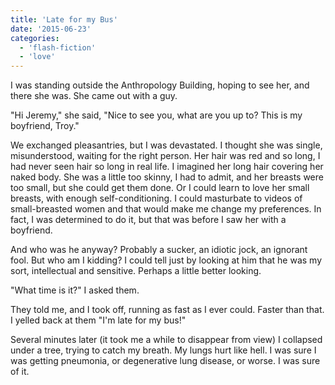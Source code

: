 ```yaml
---
title: 'Late for my Bus'
date: '2015-06-23'
categories:
  - 'flash-fiction'
  - 'love'
---
```


I was standing outside the Anthropology Building, hoping to see her, and there
she was. She came out with a guy.

<!-- truncate -->


"Hi Jeremy," she said, "Nice to see you, what are you up to? This is my
boyfriend, Troy."

We exchanged pleasantries, but I was devastated. I thought she was single,
misunderstood, waiting for the right person. Her hair was red and so long, I had
never seen hair so long in real life. I imagined her long hair covering her
naked body. She was a little too skinny, I had to admit, and her breasts were
too small, but she could get them done. Or I could learn to love her small
breasts, with enough self-conditioning. I could masturbate to videos of
small-breasted women and that would make me change my preferences. In fact, I
was determined to do it, but that was before I saw her with a boyfriend.

And who was he anyway? Probably a sucker, an idiotic jock, an ignorant fool. But
who am I kidding? I could tell just by looking at him that he was my sort,
intellectual and sensitive. Perhaps a little better looking.

"What time is it?" I asked them.

They told me, and I took off, running as fast as I ever could. Faster than that.
I yelled back at them "I'm late for my bus!"

Several minutes later (it took me a while to disappear from view) I collapsed
under a tree, trying to catch my breath. My lungs hurt like hell. I was sure I
was getting pneumonia, or degenerative lung disease, or worse. I was sure of it.

